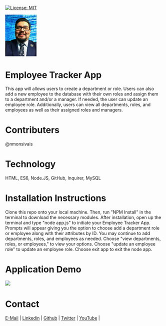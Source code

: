 [![License: MIT](https://img.shields.io/badge/License-MIT-yellow.svg)](https://opensource.org/licenses/MIT)

<img src="Assets\images\noemonsivaisprofilepic.png" width="100">

# Employee Tracker App
This app will allows users to create a department or role.  Users can also add a new employee to the database with their own roles and assign them to a department and/or a manager.  If needed, the user can update an employee role.  Additionally, users can view all departments, roles, and employees as well as their assigned roles and managers.

# Contributers

@nmonsivais

# Technology
HTML, ES6, Node.JS, GitHub, Inquirer, MySQL

# Installation Instructions
Clone this repo onto your local machine.  Then, run "NPM Install" in the terminal to download the necessary modules.  After installation, open up the terminal and type "node app.js" to initiate your Employee Tracker App.  Prompts will appear giving you the option to choose add a department role or employee along with their attributes by ID.  You may continue to add departments, roles, and employees as needed. Choose "view departments, roles, or employees," to view your options.  Choose "update an employee role" to update an employee role.  Choose exit app to exit the node app.

# Application Demo

<img src="Assets\gifs\teamprofilegendemofinal.gif">



# Contact
[E-Mail](Mailto:nmonsivais@gmail.com) |
[Linkedin](http://www.linkedin.com/in/nmonsivais) |
[Github](http://github.com/nmonsivais) |
[Twitter](http://www.twitter.com/trobadour_XP) |
[YouTube](http://www.youtube.com/c/Trobadour_XP) |